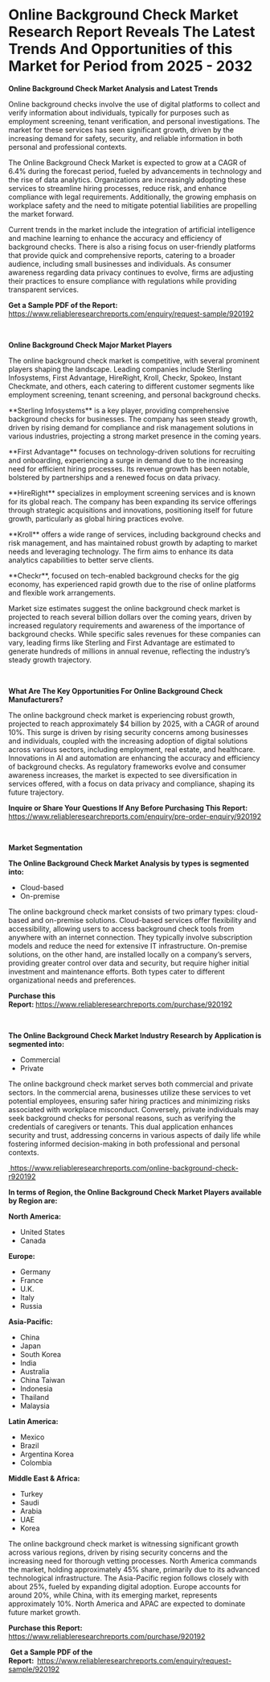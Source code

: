 <p><h1>Online Background Check Market Research Report Reveals The Latest Trends And Opportunities of this Market for Period from 2025 - 2032</h1></p><p><strong>Online Background Check Market Analysis and Latest Trends</strong></p>
<p><p>Online background checks involve the use of digital platforms to collect and verify information about individuals, typically for purposes such as employment screening, tenant verification, and personal investigations. The market for these services has seen significant growth, driven by the increasing demand for safety, security, and reliable information in both personal and professional contexts.</p><p>The Online Background Check Market is expected to grow at a CAGR of 6.4% during the forecast period, fueled by advancements in technology and the rise of data analytics. Organizations are increasingly adopting these services to streamline hiring processes, reduce risk, and enhance compliance with legal requirements. Additionally, the growing emphasis on workplace safety and the need to mitigate potential liabilities are propelling the market forward.</p><p>Current trends in the market include the integration of artificial intelligence and machine learning to enhance the accuracy and efficiency of background checks. There is also a rising focus on user-friendly platforms that provide quick and comprehensive reports, catering to a broader audience, including small businesses and individuals. As consumer awareness regarding data privacy continues to evolve, firms are adjusting their practices to ensure compliance with regulations while providing transparent services.</p></p>
<p><strong>Get a Sample PDF of the Report:&nbsp;</strong> <a href="https://www.reliableresearchreports.com/enquiry/request-sample/920192?utm_campaign=3074&utm_medium=2&utm_source=Github&utm_content=ia&utm_term=17042025&utm_id=online-background-check">https://www.reliableresearchreports.com/enquiry/request-sample/920192</a></p>
<p>&nbsp;</p>
<p><strong>Online Background Check Major Market Players</strong></p>
<p><p>The online background check market is competitive, with several prominent players shaping the landscape. Leading companies include Sterling Infosystems, First Advantage, HireRight, Kroll, Checkr, Spokeo, Instant Checkmate, and others, each catering to different customer segments like employment screening, tenant screening, and personal background checks.</p><p>**Sterling Infosystems** is a key player, providing comprehensive background checks for businesses. The company has seen steady growth, driven by rising demand for compliance and risk management solutions in various industries, projecting a strong market presence in the coming years.</p><p>**First Advantage** focuses on technology-driven solutions for recruiting and onboarding, experiencing a surge in demand due to the increasing need for efficient hiring processes. Its revenue growth has been notable, bolstered by partnerships and a renewed focus on data privacy.</p><p>**HireRight** specializes in employment screening services and is known for its global reach. The company has been expanding its service offerings through strategic acquisitions and innovations, positioning itself for future growth, particularly as global hiring practices evolve.</p><p>**Kroll** offers a wide range of services, including background checks and risk management, and has maintained robust growth by adapting to market needs and leveraging technology. The firm aims to enhance its data analytics capabilities to better serve clients.</p><p>**Checkr**, focused on tech-enabled background checks for the gig economy, has experienced rapid growth due to the rise of online platforms and flexible work arrangements. </p><p>Market size estimates suggest the online background check market is projected to reach several billion dollars over the coming years, driven by increased regulatory requirements and awareness of the importance of background checks. While specific sales revenues for these companies can vary, leading firms like Sterling and First Advantage are estimated to generate hundreds of millions in annual revenue, reflecting the industry’s steady growth trajectory.</p></p>
<p>&nbsp;</p>
<p><strong>What Are The Key Opportunities For Online Background Check Manufacturers?</strong></p>
<p><p>The online background check market is experiencing robust growth, projected to reach approximately $4 billion by 2025, with a CAGR of around 10%. This surge is driven by rising security concerns among businesses and individuals, coupled with the increasing adoption of digital solutions across various sectors, including employment, real estate, and healthcare. Innovations in AI and automation are enhancing the accuracy and efficiency of background checks. As regulatory frameworks evolve and consumer awareness increases, the market is expected to see diversification in services offered, with a focus on data privacy and compliance, shaping its future trajectory.</p></p>
<p><strong>Inquire or Share Your Questions If Any Before Purchasing This Report:</strong> <a href="https://www.reliableresearchreports.com/enquiry/pre-order-enquiry/920192?utm_campaign=3074&utm_medium=2&utm_source=Github&utm_content=ia&utm_term=17042025&utm_id=online-background-check">https://www.reliableresearchreports.com/enquiry/pre-order-enquiry/920192</a></p>
<p>&nbsp;</p>
<p><strong>Market Segmentation</strong></p>
<p><strong>The Online Background Check Market Analysis by types is segmented into:</strong></p>
<p><ul><li>Cloud-based</li><li>On-premise</li></ul></p>
<p><p>The online background check market consists of two primary types: cloud-based and on-premise solutions. Cloud-based services offer flexibility and accessibility, allowing users to access background check tools from anywhere with an internet connection. They typically involve subscription models and reduce the need for extensive IT infrastructure. On-premise solutions, on the other hand, are installed locally on a company’s servers, providing greater control over data and security, but require higher initial investment and maintenance efforts. Both types cater to different organizational needs and preferences.</p></p>
<p><strong>Purchase this Report:&nbsp;</strong><a href="https://www.reliableresearchreports.com/purchase/920192?utm_campaign=3074&utm_medium=2&utm_source=Github&utm_content=ia&utm_term=17042025&utm_id=online-background-check">https://www.reliableresearchreports.com/purchase/920192</a></p>
<p>&nbsp;</p>
<p><strong>The Online Background Check Market Industry Research by Application is segmented into:</strong></p>
<p><ul><li>Commercial</li><li>Private</li></ul></p>
<p><p>The online background check market serves both commercial and private sectors. In the commercial arena, businesses utilize these services to vet potential employees, ensuring safer hiring practices and minimizing risks associated with workplace misconduct. Conversely, private individuals may seek background checks for personal reasons, such as verifying the credentials of caregivers or tenants. This dual application enhances security and trust, addressing concerns in various aspects of daily life while fostering informed decision-making in both professional and personal contexts.</p></p>
<p><a href="https://www.reliableresearchreports.com/online-background-check-r920192?utm_campaign=3074&utm_medium=2&utm_source=Github&utm_content=ia&utm_term=17042025&utm_id=online-background-check">&nbsp;https://www.reliableresearchreports.com/online-background-check-r920192</a></p>
<p><strong>In terms of Region, the Online Background Check Market Players available by Region are:</strong></p>
<p>
    <p> <strong> North America: </strong>
        <ul>
            <li>United States</li>
            <li>Canada</li>
        </ul>
        </p> 
    <p> <strong> Europe: </strong>
        <ul>
            <li>Germany</li>
            <li>France</li>
            <li>U.K.</li>
            <li>Italy</li>
            <li>Russia</li>
        </ul>
        </p> 
    <p> <strong> Asia-Pacific: </strong>
        <ul>
            <li>China</li>
            <li>Japan</li>
            <li>South Korea</li>
            <li>India</li>
            <li>Australia</li>
            <li>China Taiwan</li>
            <li>Indonesia</li>
            <li>Thailand</li>
            <li>Malaysia</li>
        </ul>
        </p> 
    <p> <strong> Latin America: </strong>
        <ul>
            <li>Mexico</li>
            <li>Brazil</li>
            <li>Argentina Korea</li>
            <li>Colombia</li>
        </ul>
        </p> 
    <p> <strong> Middle East & Africa: </strong>
        <ul>
            <li>Turkey</li>
            <li>Saudi</li>
            <li>Arabia</li>
            <li>UAE</li>
            <li>Korea</li>
        </ul>
    </p>
    </p>
<p><p>The online background check market is witnessing significant growth across various regions, driven by rising security concerns and the increasing need for thorough vetting processes. North America commands the market, holding approximately 45% share, primarily due to its advanced technological infrastructure. The Asia-Pacific region follows closely with about 25%, fueled by expanding digital adoption. Europe accounts for around 20%, while China, with its emerging market, represents approximately 10%. North America and APAC are expected to dominate future market growth.</p></p>
<p><strong>Purchase this Report: </strong><a href="https://www.reliableresearchreports.com/purchase/920192?utm_campaign=3074&utm_medium=2&utm_source=Github&utm_content=ia&utm_term=17042025&utm_id=online-background-check">https://www.reliableresearchreports.com/purchase/920192</a></p>
<p>&nbsp;<strong>Get a Sample PDF of the Report:&nbsp;&nbsp;</strong><a href="https://www.reliableresearchreports.com/enquiry/request-sample/920192?utm_campaign=3074&utm_medium=2&utm_source=Github&utm_content=ia&utm_term=17042025&utm_id=online-background-check">https://www.reliableresearchreports.com/enquiry/request-sample/920192</a></p>
<p><strong></strong></p>
<p><p></p><p></p><p></p></p>
